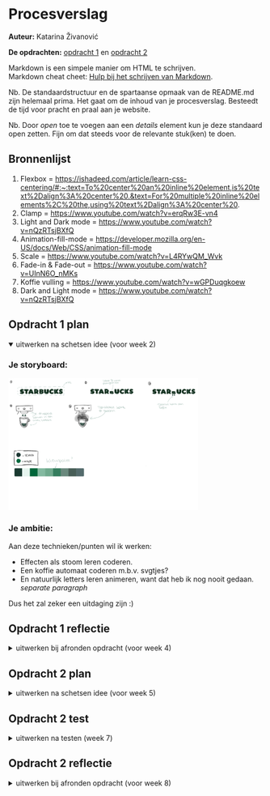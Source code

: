 # Procesverslag
**Auteur:** Katarina Živanović

**De opdrachten:** [opdracht 1](opdracht1/index.html) en [opdracht 2](opdracht2/index.html)


Markdown is een simpele manier om HTML te schrijven.  
Markdown cheat cheet: [Hulp bij het schrijven van Markdown](https://github.com/adam-p/markdown-here/wiki/Markdown-Cheatsheet).

Nb. De standaardstructuur en de spartaanse opmaak van de README.md zijn helemaal prima. Het gaat om de inhoud van je procesverslag. Besteedt de tijd voor pracht en praal aan je website.

Nb. Door *open* toe te voegen aan een *details* element kun je deze standaard open zetten. Fijn om dat steeds voor de relevante stuk(ken) te doen.



## Bronnenlijst
  1. Flexbox = https://ishadeed.com/article/learn-css-centering/#:~:text=To%20center%20an%20inline%20element,is%20text%2Dalign%3A%20center%20.&text=For%20multiple%20inline%20elements%2C%20the,using%20text%2Dalign%3A%20center%20. 
  2. Clamp = https://www.youtube.com/watch?v=erqRw3E-vn4 
  3. Light and Dark mode = https://www.youtube.com/watch?v=nQzRTsjBXfQ
  4. Animation-fill-mode = https://developer.mozilla.org/en-US/docs/Web/CSS/animation-fill-mode 
  5. Scale = https://www.youtube.com/watch?v=L4RYwQM_Wvk
  6. Fade-in & Fade-out = https://www.youtube.com/watch?v=UInN6O_nMKs 
  7. Koffie vulling = https://www.youtube.com/watch?v=wGPDuqgkoew 
  8. Dark and Light mode = https://www.youtube.com/watch?v=nQzRTsjBXfQ 



## Opdracht 1 plan

<details open>
  <summary>uitwerken na schetsen idee (voor week 2)</summary>


  ### Je storyboard: 


  <img src="readme-images/Storyboard_Starbucks.png" width="375px" alt="storyboard voor opdracht 1">


  ### Je ambitie: 
  

  Aan deze technieken/punten wil ik werken:
  - Effecten als stoom leren coderen.
  - Een koffie automaat coderen m.b.v. svgtjes?
  - En natuurlijk letters leren animeren, want dat heb ik nog nooit gedaan. *separate paragraph*

  Dus het zal zeker een uitdaging zijn :)
 
</details>



## Opdracht 1 reflectie

<details>
  <summary>uitwerken bij afronden opdracht (voor week 4)</summary>


  ### Je uitkomst - karakteristiek screenshot(s):
  <img src="readme-images/website_1.png" width="375px" alt="uitomst afbeelding 1 opdracht 1"> 

  Wanneer je de hoofdpagina bezoekt, wordt de tekst 'Starbucks' weergegeven met een beker. De kleuren die je op dat moment ziet, zijn afhankelijk van je voorkeuren. Als je de lichte modus hebt ingeschakeld, worden er lichtere kleuren getoond. En als je de donkere modus aan hebt staan, krijg je wat donkerdere kleuren te zien. Dit heb ik gedaan door de roots aan te passen met behulp van '@media (prefers-color-scheme: dark)'. Het stukje code voor dit gedeelte zag er als volgt uit: 
  


    :root {
      --letter-color:var(--starbucks-light-green);
      --coffee-color:var(--ijskoffie-licht-bruin);
      --Koffiefill-color:var(--dark-mode-coffeeFill);
      --KoffieDruppel-color: var(--ijskoffie-licht-bruin);
      --koffie-in-beker: var(--ijskoffie-licht-bruin);
      --koffie-beker-border: var(--darkMode-koffieBeker-border);
      --achtergrond-kleur: var(--starbucks-house-green);
      --letter-color:var(--darkmode-color-text);
    }


  <img src="readme-images/website_2.png" width="375px" alt="uitomst afbeelding 2 opdracht 1">

  Wanneer je over de H1 hovert, wordt er een animatie afgespeeld waarbij de letter B wordt platgedrukt, waardoor er koffiedruppels vrijkomen die in de koffiebeker vallen. Deze animaties zijn gemaakt met behulp van keyframes. Door gebruik te maken van "transform: scaleY" kon ik de lengte van de letter B aanpassen, zodat het lijkt alsof deze wordt platgedrukt. Met "opacity" en "transform: translateY" kon ik de koffiedruppels geleidelijk zichtbaar maken en laten vallen naar het bekertje. Hieronder zie bevindt zich de keyframe voor de animatie van de letter B: 
  


    @keyframes letterBanimatie{
      0%{
        transform: scaleY(1);
      }

      20%{
        transform: scaleY(0.6);
      }
      
      40%{
        transform: scaleY(0.6);
      }

      60%{
        transform: scaleY(0.4);
      }

      80%{
        transform: scaleY(0.2);
      }

      100%{
        transform: scaleY(0.1);
      }
    }


  <img src="readme-images/website_3.png" width="375px" alt="uitomst afbeelding 3 opdracht 1">

  Na een aantal seconden lijkt het alsof een vloeibare substantie het scherm overneemt. Ook deze animatie is gemaakt met behulp van een keyframe. Door gebruik te maken van "z-index: -1;", zorg ik ervoor dat de vloeistof zich achter de tekst en de beker bevindt, waardoor het alleen op de achtergrond plaatsvindt. 



  ### Dit ging goed/Heb ik geleerd: 
  <img src="readme-images/lightmode.png" width="375px" alt="light mode desktop">
  <img src="readme-images/darkmode.png" width="375px" alt="dark mode desktop">

  In het begin dacht ik dat ik dark en light mode goed had begrepen, maar ik had het helaas verkeerd gedaan.
  Gelukkig kon ik tijdens de volgende les alles snel oplossen met wat uitleg. Ik wist bijvoorbeeld niet dat ik alleen de "roots" hoef te veranderen in de '@media (prefers-color-scheme: dark)'. Hoe dan ook, ik vond het leuk en interessant om met deze functie te oefenen en te spelen met kleuren. Om een beter overzicht te krijgen van de kleuren, heb ik een kleurenpalet gemaakt, waardoor ik makkelijker de kleuren kan toepassen op bepaalde elementen:


    :root {
      /*kleurpalet*/
      --starbucks-house-green: #1e3932;
      --starbucks-light-green: #d4e8e2;
      --starbucks-green: #036142;

      --koffie-donker-bruin: #4a2c2a;
      --ijskoffie-licht-bruin: #C4A484;

      --light-mode-coffeeFill:#e7dfc5;
      --dark-mode-coffeeFill: #335c50;

      --color-text:#111;
      --lightMode-color-background:#f2f0ea;

      --lightMode-koffieBeker-border: #111;
      --darkMode-koffieBeker-border: #f2f0ea;

      --darkmode-color-text: #f2f0ea;



      /*LightMode*/
      --letter-color:var(--starbucks-house-green);
      --coffee-color:var(--koffie-donker-bruin);

      --Koffiefill-color:var(--light-mode-coffeeFill);
      --KoffieDruppel-color: var(--koffie-donker-bruin);
      --koffie-in-beker: var(--koffie-donker-bruin);
      --koffie-beker-border: var(--lightMode-koffieBeker-border);
      --achtergrond-kleur: var(--lightMode-color-background);
    }

  


  ### Dit was lastig/Is niet gelukt:
  Het is me niet gelukt om een automaat en stoom te maken zonder een div/svg/img, omdat het te moeilijk
  voor me werd. Dit vond ik eigenlijk ook best pittig om te maken, omdat ik heel vaak vastliep bij bepaalde punten. Daarnaast lukt me het niet om de koffiegolf op mobielformaat groter te maken. Op mobielformaat bleef er namelijk nog een stukje witruimte over. Ook doet mijn letter B animatie het niet meer, terwijl hij het eerst wel deed. Eefje en ik konden beiden het probleem niet vinden. Wat ik echt jammer vind, want dat maakte deze wesbite eigenlijk compleet. 

  <img src="readme-images/witruimteGolf.png" width="375px" alt="witruimte golf afbeelding">
</details>



## Opdracht 2 plan

<details>
  <summary>uitwerken na schetsen idee (voor week 5)</summary>


  ### Je ontwerp:
  <img src="readme-images/dummy-plaatje.svg" width="375px" alt="ontwerp opdracht 2">


  ### Je ambitie: 
  Aan deze technieken/punten wil ik werken:
  - punt 1
  - punt 2
  - nog een punt
  - ...
</details>



## Opdracht 2 test

<details>
  <summary>uitwerken na testen (week 7)</summary>

  Neem minimaal 5 bevindingen op:



  ### Bevinding 1:
  Omschrijving van wat er nog niet orde was (tekst en afbeeding(en)).

  #### oplossing:
  Beschrijving hoe je het hebt hebt opgelost of als het niet gelukt is hoe je het zou oplossen (tekst en afbeeding(en)).



  ### Bevinding 2:
  Omschrijving van wat er nog niet orde was (tekst en afbeeding(en)).

  #### oplossing:
  Beschrijving hoe je het hebt hebt opgelost of als het niet gelukt is hoe je het zou oplossen (tekst en afbeeding(en)).



  ### Bevinding 3:
  ...
</details>



## Opdracht 2 reflectie

<details>
  <summary>uitwerken bij afronden opdracht (voor week 8)</summary>

  ### Je uitkomst - karakteristiek screenshot(s):
  <img src="readme-images/dummy-plaatje.svg" width="375px" alt="uitkomst opdracht 2">


  ### Dit ging goed/Heb ik geleerd: 
  Korte omschrijving met plaatje(s)

  <img src="readme-images/dummy-plaatje.svg" width="375px" alt="top">


  ### Dit was lastig/Is niet gelukt:
  Korte omschrijving met plaatje(s)

  <img src="readme-images/dummy-plaatje.svg" width="375px" alt="bummer">
</details>